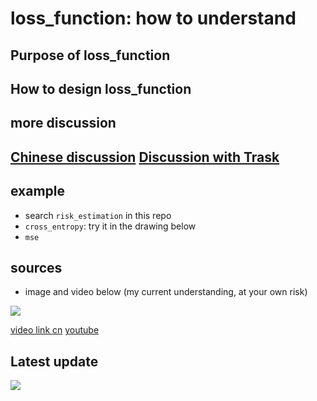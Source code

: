 # loss_function: how to understand

## Purpose of loss_function

## How to design loss_function

## more discussion
[Chinese discussion](https://3509763625.docs.qq.com/IHdgocxxaqq?type=1&ptlang=1033&ptlang=1033&_wv=1)
[Discussion with Trask](https://nd101.slack.com/archives/D41LA4DEK/p1499710345549332)
-


## example
- search `risk_estimation` in this repo
- `cross_entropy`: try it in the drawing below
- `mse`

## sources
- image and video below (my current understanding, at your own risk)

![](https://lh3.googleusercontent.com/mpwtQYz-0kWPPxvc6w9_6fVwhi_prA6MnIta-nuRYOPxoYs2D7cn1aDoABu6F4SoWeFI3hKeW9Y_W4e-mJO_yN9ht9pUMi12OXleX2Q3LWnLs6giaHKy5R2XyW0ntP0bjEA2ZJzwiuynCQxkM5sA6UNApdoXhLmnU3rDNiwx-nAML_hOJMlMIPDZfExrtVU-URCAommkNUK6x_-WgQWAKoQA91vcgwakLlUn0i1sz1zFBFpt77RbqpRGQQd3_ZU6zGRy-dqDNAfzIExU9vFILDSWcmcqa2wQbQQMjG9UwcVWuWml1SCqPaUhiHvgPUEJx9udzyzM2DDNjAPdFtTDy2TSnM2AmUmJsJDVVn4zXJ6p0vgotUeVT4UpY826fJk7DsSYsF1lYIAzTcb0ZDV2byxYEAD6toMEWkATQzFzEy2rvF1-tbKMa5SdTlfSyf4cgd4-Hu41V76h_2LwJB5mJzcOLTXTQBpc3hR4VwUSeRxngHQag7uIt7sLZodTtX0xqd-NP-7iEcZkTTT9PQB-oDBAkYbsMZ2HzPLAUHZPKLyhFJD71lD6N6IrWUnvQPysSWwnnyb4JGZrlrDblgJvrpSX8PIz5ya0zNF9b6EGll43aowXPIOmy0ps=w1608-h1136-no)

[video link cn](https://pan.baidu.com/s/1nvPu65F)
[youtube](https://youtu.be/RgSz6UAnt0w)

## Latest update
![](https://lh3.googleusercontent.com/0pauvVty1yIWlqJx_v3oxBQtJMcwrY6Om-CDJDUCeGic5N-ywYNGNDzazmjVZuYy_hK-7yATabg8KKnhWM-e_IqoMsEsykRlhY9S2trCSsbEeIQmoxsyogDbTtdIFPsrzgZgFx96gmUIMfDSsFSfBWtuSfhTfWANlxFSt1CU3zl_A0ba-x_1gf0JC5HSqS-S1ogHPuy0ISCZKE7nnE3VEl5UaBtKPaUfWWzc9IOgdISPwWFD86hJaueV5_UVKs3omAwIKs4wLfGj0VG4KIo5rz9mSuHzLI1MTpHBW1AewQHHsfIaLcKx64S3RVY6oHQZ57W_iTW26acCvNLCNRjtJdUqq9PhkWOPWRNU8CB0JJwm5STUMSi-BIgGmyVLDV8U-W5HeIDp3_0oYUajhAKShNrbv7Q55_J_kUunTCQffy8N8kuA0wK79a_JUTCKFrPvL8Baz5SzkU42rIg7_z5mfJ0o5QxZsCPHSNIkg7Cqn_z9cZyNZk72ty2cUQkGFIVKubuXsmRh0gW-AvyuOaBPIecIR5YuH6BE-PscPeBUMo6JGNvFO1o9mmnX51-ID4fE3gD-F-HaDaYXu9YJnPfR5aXKPRCMIKokmmWD2sP0qkY__5eTFrdGXQYN=w1608-h1136-no)
